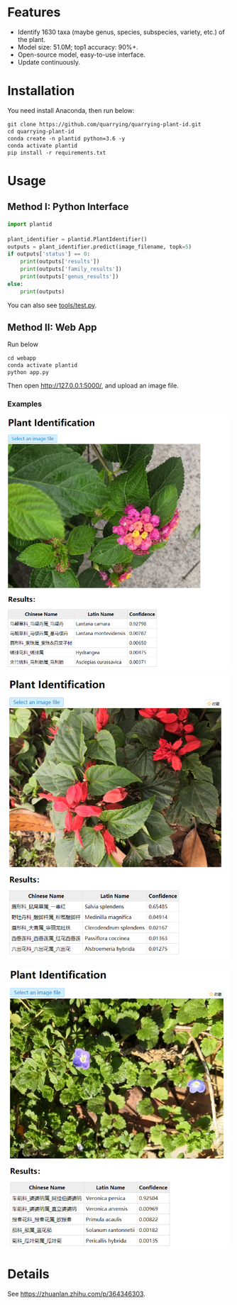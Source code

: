 # Features
- Identify 1630 taxa (maybe genus, species, subspecies, variety, etc.) of the plant.
- Model size: 51.0M; top1 accuracy: 90%+.
- Open-source model, easy-to-use interface.
- Update continuously.

# Installation
You need install Anaconda, then run below:
```
git clone https://github.com/quarrying/quarrying-plant-id.git
cd quarrying-plant-id
conda create -n plantid python=3.6 -y
conda activate plantid
pip install -r requirements.txt
```

# Usage 

## Method I: Python Interface
```python
import plantid

plant_identifier = plantid.PlantIdentifier()
outputs = plant_identifier.predict(image_filename, topk=5)
if outputs['status'] == 0:
    print(outputs['results'])
    print(outputs['family_results'])
    print(outputs['genus_results'])
else:
    print(outputs)
```
You can also see [tools/test.py](<tools/test.py>).

## Method II: Web App
Run below
```
cd webapp
conda activate plantid
python app.py
```
Then open <http://127.0.0.1:5000/>, and upload an image file.


### Examples

![](docs/plant_01.png)

![](docs/plant_02.png)

![](docs/plant_03.png)

# Details
See <https://zhuanlan.zhihu.com/p/364346303>.

